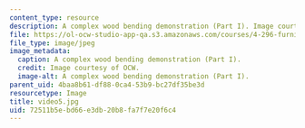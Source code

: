 ```yaml
---
content_type: resource
description: A complex wood bending demonstration (Part I). Image courtesy of OCW.
file: https://ol-ocw-studio-app-qa.s3.amazonaws.com/courses/4-296-furniture-making-spring-2005/72511b5ebd66e3db20b8fa7f7e20f6c4_video5.jpg
file_type: image/jpeg
image_metadata:
  caption: A complex wood bending demonstration (Part I).
  credit: Image courtesy of OCW.
  image-alt: A complex wood bending demonstration (Part I).
parent_uid: 4baa8b61-df88-0ca4-53b9-bc27df35be3d
resourcetype: Image
title: video5.jpg
uid: 72511b5e-bd66-e3db-20b8-fa7f7e20f6c4
---
```

